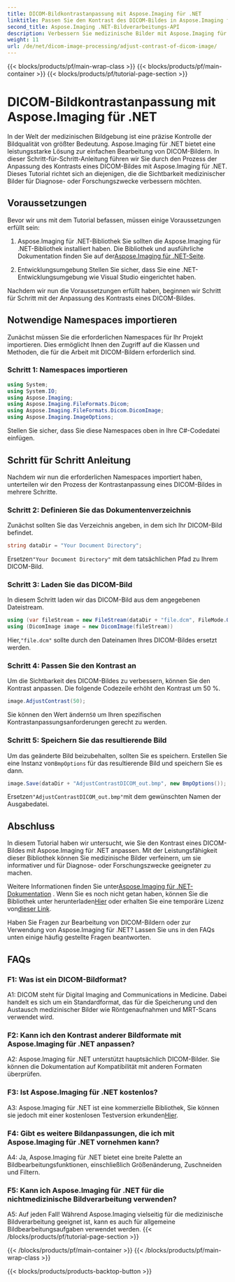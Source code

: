 ```yaml
---
title: DICOM-Bildkontrastanpassung mit Aspose.Imaging für .NET
linktitle: Passen Sie den Kontrast des DICOM-Bildes in Aspose.Imaging für .NET an
second_title: Aspose.Imaging .NET-Bildverarbeitungs-API
description: Verbessern Sie medizinische Bilder mit Aspose.Imaging für .NET. Passen Sie den DICOM-Bildkontrast mit einfachen Schritten an.
weight: 11
url: /de/net/dicom-image-processing/adjust-contrast-of-dicom-image/
---
```


{{< blocks/products/pf/main-wrap-class >}}
{{< blocks/products/pf/main-container >}}
{{< blocks/products/pf/tutorial-page-section >}}

# DICOM-Bildkontrastanpassung mit Aspose.Imaging für .NET

In der Welt der medizinischen Bildgebung ist eine präzise Kontrolle der Bildqualität von größter Bedeutung. Aspose.Imaging für .NET bietet eine leistungsstarke Lösung zur einfachen Bearbeitung von DICOM-Bildern. In dieser Schritt-für-Schritt-Anleitung führen wir Sie durch den Prozess der Anpassung des Kontrasts eines DICOM-Bildes mit Aspose.Imaging für .NET. Dieses Tutorial richtet sich an diejenigen, die die Sichtbarkeit medizinischer Bilder für Diagnose- oder Forschungszwecke verbessern möchten. 

## Voraussetzungen

Bevor wir uns mit dem Tutorial befassen, müssen einige Voraussetzungen erfüllt sein:

1. Aspose.Imaging für .NET-Bibliothek
 Sie sollten die Aspose.Imaging für .NET-Bibliothek installiert haben. Die Bibliothek und ausführliche Dokumentation finden Sie auf der[Aspose.Imaging für .NET-Seite](https://reference.aspose.com/imaging/net/).

2. Entwicklungsumgebung
Stellen Sie sicher, dass Sie eine .NET-Entwicklungsumgebung wie Visual Studio eingerichtet haben.

Nachdem wir nun die Voraussetzungen erfüllt haben, beginnen wir Schritt für Schritt mit der Anpassung des Kontrasts eines DICOM-Bildes.

## Notwendige Namespaces importieren

Zunächst müssen Sie die erforderlichen Namespaces für Ihr Projekt importieren. Dies ermöglicht Ihnen den Zugriff auf die Klassen und Methoden, die für die Arbeit mit DICOM-Bildern erforderlich sind.

### Schritt 1: Namespaces importieren

```csharp
using System;
using System.IO;
using Aspose.Imaging;
using Aspose.Imaging.FileFormats.Dicom;
using Aspose.Imaging.FileFormats.Dicom.DicomImage;
using Aspose.Imaging.ImageOptions;
```

Stellen Sie sicher, dass Sie diese Namespaces oben in Ihre C#-Codedatei einfügen.

## Schritt für Schritt Anleitung

Nachdem wir nun die erforderlichen Namespaces importiert haben, unterteilen wir den Prozess der Kontrastanpassung eines DICOM-Bildes in mehrere Schritte.

### Schritt 2: Definieren Sie das Dokumentenverzeichnis

Zunächst sollten Sie das Verzeichnis angeben, in dem sich Ihr DICOM-Bild befindet.

```csharp
string dataDir = "Your Document Directory";
```

 Ersetzen`"Your Document Directory"` mit dem tatsächlichen Pfad zu Ihrem DICOM-Bild.

### Schritt 3: Laden Sie das DICOM-Bild

In diesem Schritt laden wir das DICOM-Bild aus dem angegebenen Dateistream.

```csharp
using (var fileStream = new FileStream(dataDir + "file.dcm", FileMode.Open, FileAccess.Read))
using (DicomImage image = new DicomImage(fileStream))
```

 Hier,`"file.dcm"` sollte durch den Dateinamen Ihres DICOM-Bildes ersetzt werden.

### Schritt 4: Passen Sie den Kontrast an

Um die Sichtbarkeit des DICOM-Bildes zu verbessern, können Sie den Kontrast anpassen. Die folgende Codezeile erhöht den Kontrast um 50 %.

```csharp
image.AdjustContrast(50);
```

 Sie können den Wert ändern`50` um Ihren spezifischen Kontrastanpassungsanforderungen gerecht zu werden.

### Schritt 5: Speichern Sie das resultierende Bild

 Um das geänderte Bild beizubehalten, sollten Sie es speichern. Erstellen Sie eine Instanz von`BmpOptions` für das resultierende Bild und speichern Sie es dann.

```csharp
image.Save(dataDir + "AdjustContrastDICOM_out.bmp", new BmpOptions());
```

 Ersetzen`"AdjustContrastDICOM_out.bmp"`mit dem gewünschten Namen der Ausgabedatei.

## Abschluss

In diesem Tutorial haben wir untersucht, wie Sie den Kontrast eines DICOM-Bildes mit Aspose.Imaging für .NET anpassen. Mit der Leistungsfähigkeit dieser Bibliothek können Sie medizinische Bilder verfeinern, um sie informativer und für Diagnose- oder Forschungszwecke geeigneter zu machen.

 Weitere Informationen finden Sie unter[Aspose.Imaging für .NET-Dokumentation](https://reference.aspose.com/imaging/net/) . Wenn Sie es noch nicht getan haben, können Sie die Bibliothek unter herunterladen[Hier](https://releases.aspose.com/imaging/net/) oder erhalten Sie eine temporäre Lizenz von[dieser Link](https://purchase.aspose.com/temporary-license/).

Haben Sie Fragen zur Bearbeitung von DICOM-Bildern oder zur Verwendung von Aspose.Imaging für .NET? Lassen Sie uns in den FAQs unten einige häufig gestellte Fragen beantworten.

## FAQs

### F1: Was ist ein DICOM-Bildformat?

A1: DICOM steht für Digital Imaging and Communications in Medicine. Dabei handelt es sich um ein Standardformat, das für die Speicherung und den Austausch medizinischer Bilder wie Röntgenaufnahmen und MRT-Scans verwendet wird.

### F2: Kann ich den Kontrast anderer Bildformate mit Aspose.Imaging für .NET anpassen?

A2: Aspose.Imaging für .NET unterstützt hauptsächlich DICOM-Bilder. Sie können die Dokumentation auf Kompatibilität mit anderen Formaten überprüfen.

### F3: Ist Aspose.Imaging für .NET kostenlos?

 A3: Aspose.Imaging für .NET ist eine kommerzielle Bibliothek, Sie können sie jedoch mit einer kostenlosen Testversion erkunden[Hier](https://releases.aspose.com/).

### F4: Gibt es weitere Bildanpassungen, die ich mit Aspose.Imaging für .NET vornehmen kann?

A4: Ja, Aspose.Imaging für .NET bietet eine breite Palette an Bildbearbeitungsfunktionen, einschließlich Größenänderung, Zuschneiden und Filtern.

### F5: Kann ich Aspose.Imaging für .NET für die nichtmedizinische Bildverarbeitung verwenden?

A5: Auf jeden Fall! Während Aspose.Imaging vielseitig für die medizinische Bildverarbeitung geeignet ist, kann es auch für allgemeine Bildbearbeitungsaufgaben verwendet werden.
{{< /blocks/products/pf/tutorial-page-section >}}

{{< /blocks/products/pf/main-container >}}
{{< /blocks/products/pf/main-wrap-class >}}

{{< blocks/products/products-backtop-button >}}
